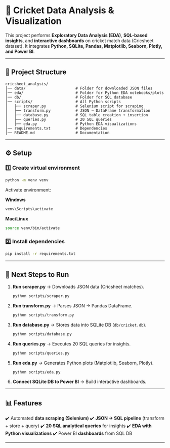 # 🏏 Cricket Data Analysis & Visualization

This project performs **Exploratory Data Analysis (EDA)**, **SQL-based insights**, and **interactive dashboards** on cricket match data (Cricsheet dataset).
It integrates **Python, SQLite, Pandas, Matplotlib, Seaborn, Plotly, and Power BI**.

---

## 📂 Project Structure

```
cricsheet_analysis/
│── data/                      # Folder for downloaded JSON files
│── eda/                       # Folder for Python EDA notebooks/plots
│── db/                        # Folder for SQL database
│── scripts/                   # All Python scripts
│   ├── scraper.py             # Selenium script for scraping
│   ├── transform.py           # JSON → DataFrame transformation
│   ├── database.py            # SQL table creation + insertion
│   ├── queries.py             # 20 SQL queries
│   ├── eda.py                 # Python EDA visualizations
│── requirements.txt           # Dependencies
│── README.md                  # Documentation
```

---

## ⚙️ Setup

### 1️⃣ Create virtual environment

```bash
python -m venv venv
```

Activate environment:

**Windows**

```bash
venv\Scripts\activate
```

**Mac/Linux**

```bash
source venv/bin/activate
```

### 2️⃣ Install dependencies

```bash
pip install -r requirements.txt
```

---

## 🚀 Next Steps to Run

1. **Run scraper.py** → Downloads JSON data (Cricsheet matches).

   ```bash
   python scripts/scraper.py
   ```

2. **Run transform.py** → Parses JSON → Pandas DataFrame.

   ```bash
   python scripts/transform.py
   ```

3. **Run database.py** → Stores data into SQLite DB (`db/cricket.db`).

   ```bash
   python scripts/database.py
   ```

4. **Run queries.py** → Executes 20 SQL queries for insights.

   ```bash
   python scripts/queries.py
   ```

5. **Run eda.py** → Generates Python plots (Matplotlib, Seaborn, Plotly).

   ```bash
   python scripts/eda.py
   ```

6. **Connect SQLite DB to Power BI** → Build interactive dashboards.

---

## 📊 Features

✔️ Automated **data scraping (Selenium)**
✔️ **JSON → SQL pipeline** (transform + store + query)
✔️ **20 SQL analytical queries** for insights
✔️ **EDA with Python visualizations**
✔️ Power BI **dashboards** from SQL DB

---

